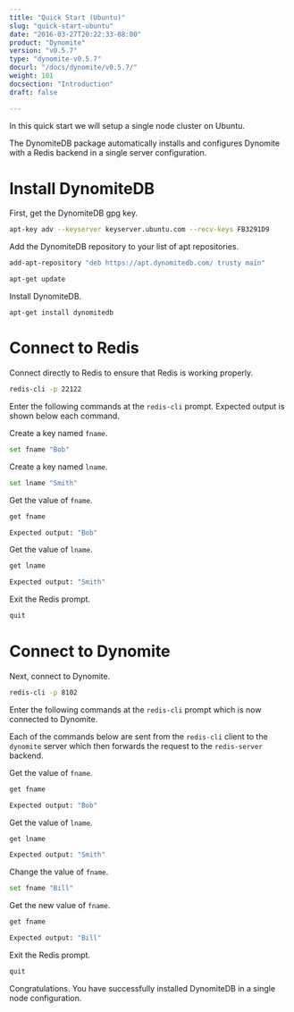 ```yaml
---
title: "Quick Start (Ubuntu)"
slug: "quick-start-ubuntu"
date: "2016-03-27T20:22:33-08:00"
product: "Dynomite"
version: "v0.5.7"
type: "dynomite-v0.5.7"
docurl: "/docs/dynomite/v0.5.7/"
weight: 101
docsection: "Introduction"
draft: false

---
```


In this quick start we will setup a single node cluster on Ubuntu.

The DynomiteDB package automatically installs and configures Dynomite with a Redis backend in a single server configuration.

# Install DynomiteDB

First, get the DynomiteDB gpg key.

```bash
apt-key adv --keyserver keyserver.ubuntu.com --recv-keys FB3291D9
```

Add the DynomiteDB repository to your list of apt repositories.

```bash
add-apt-repository "deb https://apt.dynomitedb.com/ trusty main"

apt-get update
```

Install DynomiteDB.

```
apt-get install dynomitedb
```

# Connect to Redis

Connect directly to Redis to ensure that Redis is working properly.

```bash
redis-cli -p 22122
```

Enter the following commands at the `redis-cli` prompt. Expected output is shown below each command.

Create a key named `fname`.

```bash
set fname "Bob"
```

Create a key named `lname`.

```bash
set lname "Smith"
```

Get the value of `fname`.

```bash
get fname

Expected output: "Bob"
```

Get the value of `lname`.

```bash
get lname

Expected output: "Smith"
```

Exit the Redis prompt.

```bash
quit
```

# Connect to Dynomite

Next, connect to Dynomite.

```bash
redis-cli -p 8102
```

Enter the following commands at the `redis-cli` prompt which is now connected to Dynomite.

Each of the commands below are sent from the `redis-cli` client to the `dynomite` server which then forwards the request to the `redis-server` backend.

Get the value of `fname`.

```bash
get fname

Expected output: "Bob"
```

Get the value of `lname`.

```bash
get lname

Expected output: "Smith"
```

Change the value of `fname`.

```bash
set fname "Bill"
```

Get the new value of `fname`.

```bash
get fname

Expected output: "Bill"
```

Exit the Redis prompt.

```bash
quit
```

Congratulations. You have successfully installed DynomiteDB in a single node configuration.
